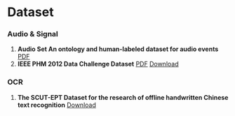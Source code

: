 # Dataset
### Audio & Signal 

1. **Audio Set An ontology and human-labeled dataset for audio events** [PDF](https://static.googleusercontent.com/media/research.google.com/en//pubs/archive/45857.pdf)
2. **IEEE PHM 2012 Data Challenge Dataset** [PDF](https://github.com/Lucky-Loek/ieee-phm-2012-data-challenge-dataset/blob/master/IEEEPHM2012-Challenge-Details.pdf) [Download](https://github.com/Lucky-Loek/ieee-phm-2012-data-challenge-dataset)

### OCR
1. **The SCUT-EPT Dataset for the research of offline handwritten Chinese text recognition** [Download](https://github.com/HCIILAB/SCUT-EPT_Dataset_Release)

